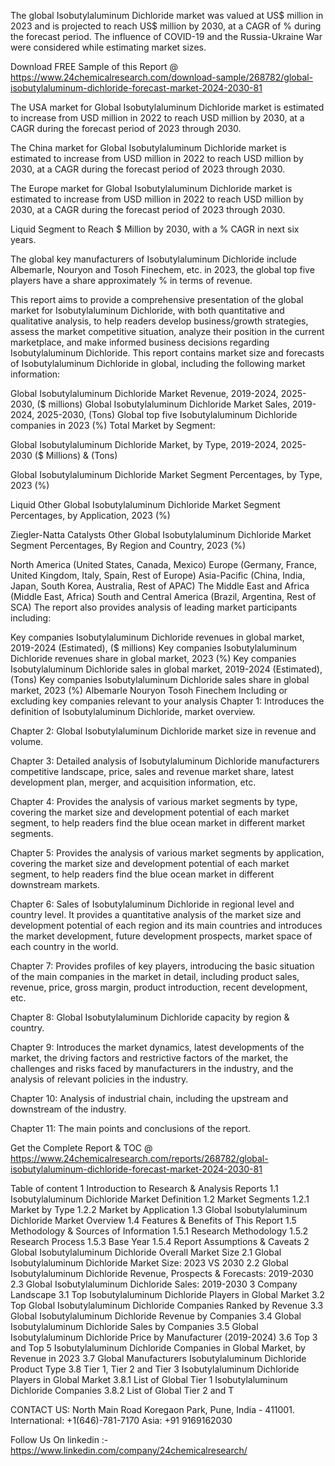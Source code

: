 The global Isobutylaluminum Dichloride market was valued at US$ million in 2023 and is projected to reach US$ million by 2030, at a CAGR of % during the forecast period. The influence of COVID-19 and the Russia-Ukraine War were considered while estimating market sizes.

Download FREE Sample of this Report @ https://www.24chemicalresearch.com/download-sample/268782/global-isobutylaluminum-dichloride-forecast-market-2024-2030-81

The USA market for Global Isobutylaluminum Dichloride market is estimated to increase from USD million in 2022 to reach USD million by 2030, at a CAGR during the forecast period of 2023 through 2030.

The China market for Global Isobutylaluminum Dichloride market is estimated to increase from USD million in 2022 to reach USD million by 2030, at a CAGR during the forecast period of 2023 through 2030.

The Europe market for Global Isobutylaluminum Dichloride market is estimated to increase from USD million in 2022 to reach USD million by 2030, at a CAGR during the forecast period of 2023 through 2030.

Liquid Segment to Reach $ Million by 2030, with a % CAGR in next six years.

The global key manufacturers of Isobutylaluminum Dichloride include Albemarle, Nouryon and Tosoh Finechem, etc. in 2023, the global top five players have a share approximately % in terms of revenue.

This report aims to provide a comprehensive presentation of the global market for Isobutylaluminum Dichloride, with both quantitative and qualitative analysis, to help readers develop business/growth strategies, assess the market competitive situation, analyze their position in the current marketplace, and make informed business decisions regarding Isobutylaluminum Dichloride. This report contains market size and forecasts of Isobutylaluminum Dichloride in global, including the following market information:

Global Isobutylaluminum Dichloride Market Revenue, 2019-2024, 2025-2030, ($ millions)
Global Isobutylaluminum Dichloride Market Sales, 2019-2024, 2025-2030, (Tons)
Global top five Isobutylaluminum Dichloride companies in 2023 (%)
Total Market by Segment:

Global Isobutylaluminum Dichloride Market, by Type, 2019-2024, 2025-2030 ($ Millions) & (Tons)

Global Isobutylaluminum Dichloride Market Segment Percentages, by Type, 2023 (%)

Liquid
Other
Global Isobutylaluminum Dichloride Market Segment Percentages, by Application, 2023 (%)

Ziegler-Natta Catalysts
Other
Global Isobutylaluminum Dichloride Market Segment Percentages, By Region and Country, 2023 (%)

North America (United States, Canada, Mexico)
Europe (Germany, France, United Kingdom, Italy, Spain, Rest of Europe)
Asia-Pacific (China, India, Japan, South Korea, Australia, Rest of APAC)
The Middle East and Africa (Middle East, Africa)
South and Central America (Brazil, Argentina, Rest of SCA)
The report also provides analysis of leading market participants including:

Key companies Isobutylaluminum Dichloride revenues in global market, 2019-2024 (Estimated), ($ millions)
Key companies Isobutylaluminum Dichloride revenues share in global market, 2023 (%)
Key companies Isobutylaluminum Dichloride sales in global market, 2019-2024 (Estimated), (Tons)
Key companies Isobutylaluminum Dichloride sales share in global market, 2023 (%)
Albemarle
Nouryon
Tosoh Finechem
Including or excluding key companies relevant to your analysis
Chapter 1: Introduces the definition of Isobutylaluminum Dichloride, market overview.

Chapter 2: Global Isobutylaluminum Dichloride market size in revenue and volume.

Chapter 3: Detailed analysis of Isobutylaluminum Dichloride manufacturers competitive landscape, price, sales and revenue market share, latest development plan, merger, and acquisition information, etc.

Chapter 4: Provides the analysis of various market segments by type, covering the market size and development potential of each market segment, to help readers find the blue ocean market in different market segments.

Chapter 5: Provides the analysis of various market segments by application, covering the market size and development potential of each market segment, to help readers find the blue ocean market in different downstream markets.

Chapter 6: Sales of Isobutylaluminum Dichloride in regional level and country level. It provides a quantitative analysis of the market size and development potential of each region and its main countries and introduces the market development, future development prospects, market space of each country in the world.

Chapter 7: Provides profiles of key players, introducing the basic situation of the main companies in the market in detail, including product sales, revenue, price, gross margin, product introduction, recent development, etc.

Chapter 8: Global Isobutylaluminum Dichloride capacity by region & country.

Chapter 9: Introduces the market dynamics, latest developments of the market, the driving factors and restrictive factors of the market, the challenges and risks faced by manufacturers in the industry, and the analysis of relevant policies in the industry.

Chapter 10: Analysis of industrial chain, including the upstream and downstream of the industry.

Chapter 11: The main points and conclusions of the report.

Get the Complete Report & TOC @ https://www.24chemicalresearch.com/reports/268782/global-isobutylaluminum-dichloride-forecast-market-2024-2030-81

Table of content
1 Introduction to Research & Analysis Reports
1.1 Isobutylaluminum Dichloride Market Definition
1.2 Market Segments
1.2.1 Market by Type
1.2.2 Market by Application
1.3 Global Isobutylaluminum Dichloride Market Overview
1.4 Features & Benefits of This Report
1.5 Methodology & Sources of Information
1.5.1 Research Methodology
1.5.2 Research Process
1.5.3 Base Year
1.5.4 Report Assumptions & Caveats
2 Global Isobutylaluminum Dichloride Overall Market Size
2.1 Global Isobutylaluminum Dichloride Market Size: 2023 VS 2030
2.2 Global Isobutylaluminum Dichloride Revenue, Prospects & Forecasts: 2019-2030
2.3 Global Isobutylaluminum Dichloride Sales: 2019-2030
3 Company Landscape
3.1 Top Isobutylaluminum Dichloride Players in Global Market
3.2 Top Global Isobutylaluminum Dichloride Companies Ranked by Revenue
3.3 Global Isobutylaluminum Dichloride Revenue by Companies
3.4 Global Isobutylaluminum Dichloride Sales by Companies
3.5 Global Isobutylaluminum Dichloride Price by Manufacturer (2019-2024)
3.6 Top 3 and Top 5 Isobutylaluminum Dichloride Companies in Global Market, by Revenue in 2023
3.7 Global Manufacturers Isobutylaluminum Dichloride Product Type
3.8 Tier 1, Tier 2 and Tier 3 Isobutylaluminum Dichloride Players in Global Market
3.8.1 List of Global Tier 1 Isobutylaluminum Dichloride Companies
3.8.2 List of Global Tier 2 and T

CONTACT US:
North Main Road Koregaon Park, Pune, India - 411001.
International: +1(646)-781-7170
Asia: +91 9169162030

Follow Us On linkedin :- https://www.linkedin.com/company/24chemicalresearch/
